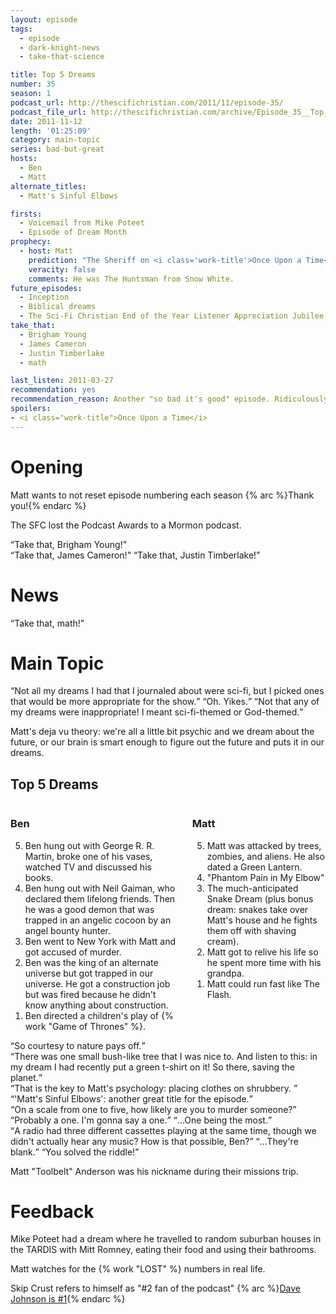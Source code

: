 ```yaml
---
layout: episode
tags:
  - episode
  - dark-knight-news 
  - take-that-science

title: Top 5 Dreams
number: 35
season: 1
podcast_url: http://thescifichristian.com/2011/11/episode-35/
podcast_file_url: http://thescifichristian.com/archive/Episode_35__Top_5_Dreams.mp3
date: 2011-11-12
length: '01:25:09'
category: main-topic
series: bad-but-great
hosts:
  - Ben
  - Matt
alternate_titles:
  - Matt's Sinful Elbows

firsts: 
  - Voicemail from Mike Poteet
  - Episode of Dream Month
prophecy:
  - host: Matt
    prediction: "The Sheriff on <i class='work-title'>Once Upon a Time</i> is the Big Bad Wolf."
    veracity: false
    comments: He was The Huntsman from Snow White.
future_episodes: 
  - Inception
  - Biblical dreams
  - The Sci-Fi Christian End of the Year Listener Appreciation Jubilee
take_that:
  - Brigham Young
  - James Cameron
  - Justin Timberlake
  - math

last_listen: 2011-03-27
recommendation: yes
recommendation_reason: Another "so bad it's good" episode. Ridiculously simple and ridiculous.
spoilers:
- <i class="work-title">Once Upon a Time</i>
---
```

# Opening
Matt wants to not reset episode numbering each season {% arc %}Thank you!{% endarc %}

The SFC lost the Podcast Awards to a Mormon podcast.

<div class="quote">
  <q class="ben">Take that, Brigham Young!</q>
</div>

<div class="quote">
  <q class="ben">Take that, James Cameron!</q>
  <q class="matt">Take that, Justin Timberlake!</q>
</div>



# News
<div class="quote">
  <q class="ben">Take that, math!</q>
</div>



# Main Topic
<div class="quote">
  <q class="matt">Not all my dreams I had that I journaled about were sci-fi, but I picked ones that would be more appropriate for the show.</q>
  <q class="ben">Oh. Yikes.</q>
  <q class="matt">Not that any of my dreams were inappropriate! I meant sci-fi-themed or God-themed.</q>
</div>

Matt's deja vu theory: we're all a little bit psychic and we dream about the future, or our brain is smart enough to figure out the future and puts it in our dreams.

<div class="top-five">
  <h2 class="has-text-centered">Top 5 Dreams</h2>
  <div class="columns">
    <div class="column ben">
      <h3>Ben</h3>
      <ol reversed>
        <li>Ben hung out with George R. R. Martin, broke one of his vases, watched TV and discussed his books.
        <li>Ben hung out with Neil Gaiman, who declared them lifelong friends. Then he was a good demon that was trapped in an angelic cocoon by an angel bounty hunter.
        <li>Ben went to New York with Matt and got accused of murder.
        <li>Ben was the king of an alternate universe but got trapped in our universe. He got a construction job but was fired because he didn't know anything about construction.
        <li>Ben directed a children's play of {% work "Game of Thrones" %}.
      </ol>
    </div>
    <div class="column matt">
      <h3>Matt</h3>
      <ol reversed>
        <li>Matt was attacked by trees, zombies, and aliens. He also dated a Green Lantern. 
        <li>"Phantom Pain in My Elbow"
        <li>The much-anticipated Snake Dream (plus bonus dream: snakes take over Matt's house and he fights them off with shaving cream).
        <li>Matt got to relive his life so he spent more time with his grandpa.
        <li>Matt could run fast like The Flash.
      </ol>
    </div>
  </div>
</div>

<div class="quote">
  <q class="matt">So courtesy to nature pays off.</q>
</div>

<div class="quote">
  <q class="matt">There was one small bush-like tree that I was nice to. And listen to this: in my dream I had recently put a green t-shirt on it! So there, saving the planet.</q>
</div> 

<div class="quote">
  <q class="ben">That is the key to Matt's psychology: placing clothes on shrubbery. </q>
</div>

<div class="quote">
  <q class="ben">'Matt's Sinful Elbows': another great title for the episode.</q>
</div>

<div class="quote">
  <q class="matt">On a scale from one to five, how likely are you to murder someone?</q>
  <q class="ben">Probably a one. I'm gonna say a one.</q>
  <q class="matt">...One being the most.</q>
</div> 

<div class="quote">
  <span class="quote-context is-size-6"></span>
  <q class="matt">A radio had three different cassettes playing at the same time, though we didn't actually hear any music? How is that possible, Ben?</q>
  <q class="ben">...They're blank.</q>
  <q class="matt">You solved the riddle!</q>
</div>

Matt "Toolbelt" Anderson was his nickname during their missions trip.



# Feedback
Mike Poteet had a dream where he travelled to random suburban houses in the TARDIS with Mitt Romney, eating their food and using their bathrooms.

Matt watches for the {% work "LOST" %} numbers in real life.

Skip Crust refers to himself as "#2 fan of the podcast" {% arc %}<a href="/episodes/0004-tolkien-vs-lewis-the-ultimate-smackdown/" class="link-obvious">Dave Johnson is #1</a>{% endarc %}